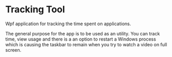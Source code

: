 # Tracking Tool
Wpf application for tracking the time spent on applications.

The general purpose for the app is to be used as an utility. You can track time, view usage and there is a an option to restart a Windows process which is causing the taskbar to remain when you try to watch a video on full screen.

